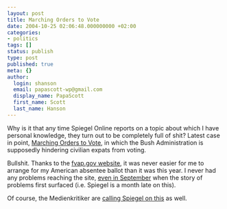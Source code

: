 ```yaml
---
layout: post
title: Marching Orders to Vote
date: 2004-10-25 02:06:48.000000000 +02:00
categories:
- politics
tags: []
status: publish
type: post
published: true
meta: {}
author:
  login: shanson
  email: papascott-wp@gmail.com
  display_name: PapaScott
  first_name: Scott
  last_name: Hanson
---
```

<p>Why is it that any time Spiegel Online reports on a topic about which I have personal knowledge, they turn out to be completely full of shit? Latest case in point, <a href="http://www.spiegel.de/spiegel/0,1518,324622,00.html" title="US-Wahlen in Deutschland: Marschbefehl zur Urne - Politik - SPIEGEL ONLINE">Marching Orders to Vote</a>, in which the Bush Administration is supposedly hindering civilian expats from voting. </p>
<p>Bullshit. Thanks to the <a href="http://www.fvap.gov/">fvap.gov website</a>, it was never easier for me to arrange for my American absentee ballot than it was this year. I never had any problems reaching the site, <a href="http://www.blognewsnetwork.com/members/0000001/2004/09/23.html#a6620" title="Adam Curry's Weblog">even in September</a> when the story of problems first surfaced (i.e. Spiegel is a month late on this).</p>
<p>Of course, the Medienkritiker are <a href="http://medienkritik.typepad.com/blog/2004/10/spiegel_online__5.html" title="Davids Medienkritik: SPIEGEL ONLINE: Marching Orders to Vote">calling Spiegel on this</a> as well.</p>
